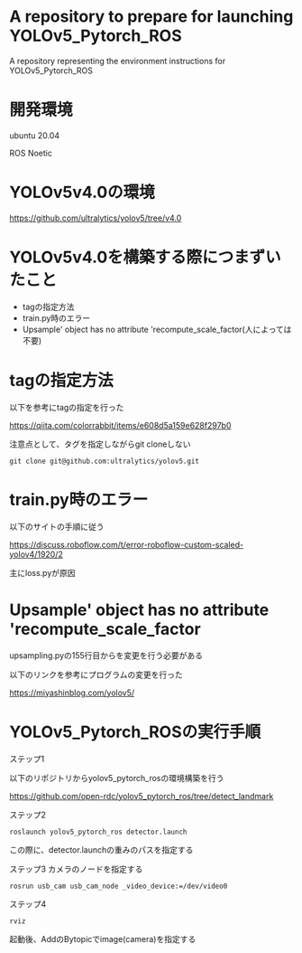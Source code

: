 # A repository to prepare for launching YOLOv5_Pytorch_ROS
A repository representing the environment instructions for YOLOv5_Pytorch_ROS
# 開発環境
ubuntu 20.04

ROS Noetic
# YOLOv5v4.0の環境
https://github.com/ultralytics/yolov5/tree/v4.0
# YOLOv5v4.0を構築する際につまずいたこと
- tagの指定方法
- train.py時のエラー
- Upsample' object has no attribute 'recompute_scale_factor(人によっては不要)
# tagの指定方法
以下を参考にtagの指定を行った

https://qiita.com/colorrabbit/items/e608d5a159e628f297b0

注意点として、タグを指定しながらgit cloneしない

```
git clone git@github.com:ultralytics/yolov5.git
```

# train.py時のエラー
以下のサイトの手順に従う

https://discuss.roboflow.com/t/error-roboflow-custom-scaled-yolov4/1920/2

主にloss.pyが原因

# Upsample' object has no attribute 'recompute_scale_factor
upsampling.pyの155行目からを変更を行う必要がある

以下のリンクを参考にプログラムの変更を行った

https://miyashinblog.com/yolov5/



# YOLOv5_Pytorch_ROSの実行手順
ステップ1

以下のリポジトリからyolov5_pytorch_rosの環境構築を行う

https://github.com/open-rdc/yolov5_pytorch_ros/tree/detect_landmark

ステップ2
```
roslaunch yolov5_pytorch_ros detector.launch
```

この際に、detector.launchの重みのパスを指定する

ステップ3 カメラのノードを指定する
```
rosrun usb_cam usb_cam_node _video_device:=/dev/video0
```

ステップ4
```
rviz
```
起動後、AddのBytopicでimage(camera)を指定する

